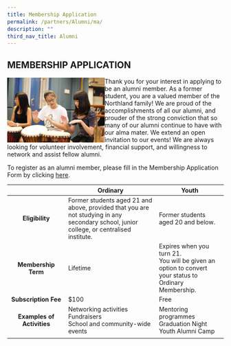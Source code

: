 ```yaml
---
title: Membership Application
permalink: /partners/Alumni/ma/
description: ""
third_nav_title: Alumni
---
```

## MEMBERSHIP APPLICATION

<img src="/images/ma1.jpg" style="width:45%" align=left>

Thank you for your interest in applying to be an alumni member. As a former student, you are a valued member of the Northland family! We are proud of the accomplishments of all our alumni, and prouder of the strong conviction that so many of our alumni continue to have with our alma mater.
We extend an open invitation to our events! We are always looking for volunteer involvement, financial support, and willingness to network and assist fellow alumni.

To register as an alumni member, please fill in the Membership Application Form by clicking [here](https://form.jotform.me/60012458965457).

|   | Ordinary  | Youth  |
|:-:|---|---|
| **Eligibility**  | Former students aged 21 and above, provided that you are not studying in any secondary school, junior college, or centralised institute.  | Former students aged 20 and below.  |
| **Membership Term**  | Lifetime  | Expires when you turn 21. <br>You will be given an option to convert your status to Ordinary Membership.  |
| **Subscription Fee**  | $100  | Free  |
| **Examples of Activities**  | Networking activities  <br>Fundraisers  <br>School and community-wide events  | Mentoring programmes  <br>Graduation Night  <br>Youth Alumni Camp  |
|   |   |   |
